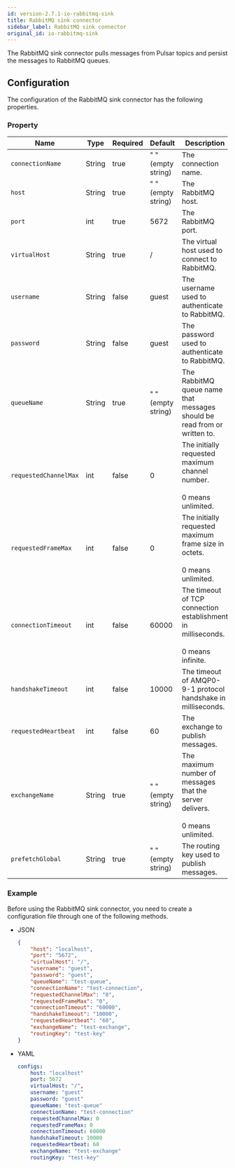 ```yaml
---
id: version-2.7.1-io-rabbitmq-sink
title: RabbitMQ sink connector
sidebar_label: RabbitMQ sink connector
original_id: io-rabbitmq-sink
---
```


The RabbitMQ sink connector pulls messages from Pulsar topics 
and persist the messages to RabbitMQ queues.


## Configuration 

The configuration of the RabbitMQ sink connector has the following properties.


### Property

| Name | Type|Required | Default | Description 
|------|----------|----------|---------|-------------|
| `connectionName` |String| true | " " (empty string) | The connection name. |
| `host` | String| true | " " (empty string) | The RabbitMQ host. |
| `port` | int |true | 5672 | The RabbitMQ port. |
| `virtualHost` |String|true | / | The virtual host used to connect to RabbitMQ. |
| `username` | String|false | guest | The username used to authenticate to RabbitMQ. |
| `password` | String|false | guest | The password used to authenticate to RabbitMQ. |
| `queueName` | String|true | " " (empty string) | The RabbitMQ queue name that messages should be read from or written to. |
| `requestedChannelMax` | int|false | 0 | The initially requested maximum channel number. <br><br>0 means unlimited. |
| `requestedFrameMax` | int|false |0 | The initially requested maximum frame size in octets. <br><br>0 means unlimited. |
| `connectionTimeout` | int|false | 60000 | The timeout of TCP connection establishment in milliseconds. <br><br>0 means infinite. |
| `handshakeTimeout` | int|false | 10000 | The timeout of AMQP0-9-1 protocol handshake in milliseconds. |
| `requestedHeartbeat` | int|false | 60 | The exchange to publish messages. |
| `exchangeName` | String|true | " " (empty string) | The maximum number of messages that the server delivers.<br><br> 0 means unlimited. |
| `prefetchGlobal` |String|true | " " (empty string) |The routing key used to publish messages. |


### Example

Before using the RabbitMQ sink connector, you need to create a configuration file through one of the following methods.

* JSON 

    ```json
    {
        "host": "localhost",
        "port": "5672",
        "virtualHost": "/",
        "username": "guest",
        "password": "guest",
        "queueName": "test-queue",
        "connectionName": "test-connection",
        "requestedChannelMax": "0",
        "requestedFrameMax": "0",
        "connectionTimeout": "60000",
        "handshakeTimeout": "10000",
        "requestedHeartbeat": "60",
        "exchangeName": "test-exchange",
        "routingKey": "test-key"
    }
    ```

* YAML

    ```yaml
    configs:
        host: "localhost"
        port: 5672
        virtualHost: "/",
        username: "guest"
        password: "guest"
        queueName: "test-queue"
        connectionName: "test-connection"
        requestedChannelMax: 0
        requestedFrameMax: 0
        connectionTimeout: 60000
        handshakeTimeout: 10000
        requestedHeartbeat: 60
        exchangeName: "test-exchange"
        routingKey: "test-key"
    ```

